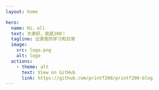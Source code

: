 ```yaml
---
layout: home

hero:
  name: Hi，all
  text: 大家好，我是200！
  tagline: 记录我的学习和日常
  image:
    src: logo.png
    alt: logo
  actions:
    - theme: alt
      text: View on GitHub
      link: https://github.com/printf200/printf200-blog
---
```


